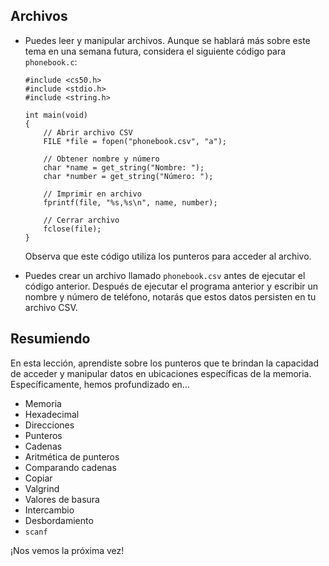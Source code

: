 Archivos
--------

*   Puedes leer y manipular archivos. Aunque se hablará más sobre este tema en una semana futura, considera el siguiente código para `phonebook.c`:
    
        #include <cs50.h>
        #include <stdio.h>
        #include <string.h>
        
        int main(void)
        {
            // Abrir archivo CSV
            FILE *file = fopen("phonebook.csv", "a");
        
            // Obtener nombre y número
            char *name = get_string("Nombre: ");
            char *number = get_string("Número: ");
        
            // Imprimir en archivo
            fprintf(file, "%s,%s\n", name, number);
        
            // Cerrar archivo
            fclose(file);
        }
        
    
    Observa que este código utiliza los punteros para acceder al archivo.
    
*   Puedes crear un archivo llamado `phonebook.csv` antes de ejecutar el código anterior. Después de ejecutar el programa anterior y escribir un nombre y número de teléfono, notarás que estos datos persisten en tu archivo CSV.
    

Resumiendo
----------

En esta lección, aprendiste sobre los punteros que te brindan la capacidad de acceder y manipular datos en ubicaciones específicas de la memoria. Específicamente, hemos profundizado en…

*   Memoria
*   Hexadecimal
*   Direcciones
*   Punteros
*   Cadenas
*   Aritmética de punteros
*   Comparando cadenas
*   Copiar
*   Valgrind
*   Valores de basura
*   Intercambio
*   Desbordamiento
*   `scanf`

¡Nos vemos la próxima vez!